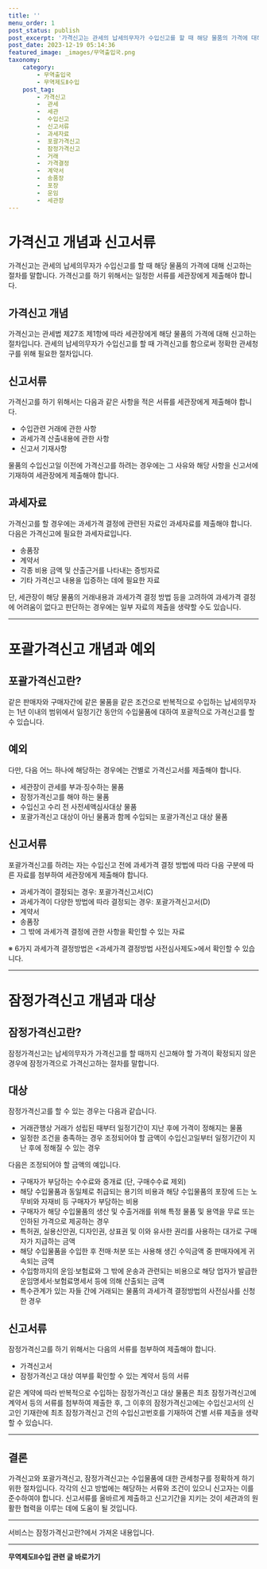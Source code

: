 ```yaml
---
title: ''
menu_order: 1
post_status: publish
post_excerpt: '가격신고는 관세의 납세의무자가 수입신고를 할 때 해당 물품의 가격에 대해 신고하는 절차를 말합니다. 가격신고를 하기 위해서는 일정한 서류를 세관장에게 제출해야 합니다.'
post_date: 2023-12-19 05:14:36
featured_image: _images/무역출입국.png
taxonomy:
    category:
        - 무역출입국
        - 무역제도Ⅱ수입
    post_tag:
        - 가격신고
        -  관세
        -  세관
        -  수입신고
        -  신고서류
        -  과세자료
        -  포괄가격신고
        -  잠정가격신고
        -  거래
        -  가격결정
        -  계약서
        -  송품장
        -  포장
        -  운임
        -  세관장
---
```



# 가격신고 개념과 신고서류

가격신고는 관세의 납세의무자가 수입신고를 할 때 해당 물품의 가격에 대해 신고하는 절차를 말합니다. 가격신고를 하기 위해서는 일정한 서류를 세관장에게 제출해야 합니다.

## 가격신고 개념

가격신고는 관세법 제27조 제1항에 따라 세관장에게 해당 물품의 가격에 대해 신고하는 절차입니다. 관세의 납세의무자가 수입신고를 할 때 가격신고를 함으로써 정확한 관세청구를 위해 필요한 절차입니다.

## 신고서류

가격신고를 하기 위해서는 다음과 같은 사항을 적은 서류를 세관장에게 제출해야 합니다.

- 수입관련 거래에 관한 사항
- 과세가격 산출내용에 관한 사항
- 신고서 기재사항

물품의 수입신고일 이전에 가격신고를 하려는 경우에는 그 사유와 해당 사항을 신고서에 기재하여 세관장에게 제출해야 합니다.

## 과세자료

가격신고를 할 경우에는 과세가격 결정에 관련된 자료인 과세자료를 제출해야 합니다. 다음은 가격신고에 필요한 과세자료입니다.

- 송품장
- 계약서
- 각종 비용 금액 및 산출근거를 나타내는 증빙자료
- 기타 가격신고 내용을 입증하는 데에 필요한 자료

단, 세관장이 해당 물품의 거래내용과 과세가격 결정 방법 등을 고려하여 과세가격 결정에 어려움이 없다고 판단하는 경우에는 일부 자료의 제출을 생략할 수도 있습니다.

---

# 포괄가격신고 개념과 예외

## 포괄가격신고란?

같은 판매자와 구매자간에 같은 물품을 같은 조건으로 반복적으로 수입하는 납세의무자는 1년 이내의 범위에서 일정기간 동안의 수입물품에 대하여 포괄적으로 가격신고를 할 수 있습니다.

## 예외

다만, 다음 어느 하나에 해당하는 경우에는 건별로 가격신고서를 제출해야 합니다.

- 세관장이 관세를 부과·징수하는 물품
- 잠정가격신고를 해야 하는 물품
- 수입신고 수리 전 사전세액심사대상 물품
- 포괄가격신고 대상이 아닌 물품과 함께 수입되는 포괄가격신고 대상 물품

## 신고서류

포괄가격신고를 하려는 자는 수입신고 전에 과세가격 결정 방법에 따라 다음 구분에 따른 자료를 첨부하여 세관장에게 제출해야 합니다.

- 과세가격이 결정되는 경우: 포괄가격신고서(C)
- 과세가격이 다양한 방법에 따라 결정되는 경우: 포괄가격신고서(D)
- 계약서
- 송품장
- 그 밖에 과세가격 결정에 관한 사항을 확인할 수 있는 자료

※ 6가지 과세가격 결정방법은 <과세가격 결정방법 사전심사제도>에서 확인할 수 있습니다.

---

# 잠정가격신고 개념과 대상

## 잠정가격신고란?

잠정가격신고는 납세의무자가 가격신고를 할 때까지 신고해야 할 가격이 확정되지 않은 경우에 잠정가격으로 가격신고하는 절차를 말합니다.

## 대상

잠정가격신고를 할 수 있는 경우는 다음과 같습니다.

- 거래관행상 거래가 성립된 때부터 일정기간이 지난 후에 가격이 정해지는 물품
- 일정한 조건을 충족하는 경우 조정되어야 할 금액이 수입신고일부터 일정기간이 지난 후에 정해질 수 있는 경우

다음은 조정되어야 할 금액의 예입니다.

- 구매자가 부담하는 수수료와 중개료 (단, 구매수수료 제외)
- 해당 수입물품과 동일체로 취급되는 용기의 비용과 해당 수입물품의 포장에 드는 노무비와 자재비 등 구매자가 부담하는 비용
- 구매자가 해당 수입물품의 생산 및 수출거래를 위해 특정 물품 및 용역을 무료 또는 인하된 가격으로 제공하는 경우
- 특허권, 실용신안권, 디자인권, 상표권 및 이와 유사한 권리를 사용하는 대가로 구매자가 지급하는 금액
- 해당 수입물품을 수입한 후 전매·처분 또는 사용해 생긴 수익금액 중 판매자에게 귀속되는 금액
- 수입항까지의 운임·보험료와 그 밖에 운송과 관련되는 비용으로 해당 업자가 발급한 운임명세서·보험료명세서 등에 의해 산출되는 금액
- 특수관계가 있는 자들 간에 거래되는 물품의 과세가격 결정방법의 사전심사를 신청한 경우

## 신고서류

잠정가격신고를 하기 위해서는 다음의 서류를 첨부하여 제출해야 합니다.

- 가격신고서
- 잠정가격신고 대상 여부를 확인할 수 있는 계약서 등의 서류

같은 계약에 따라 반복적으로 수입하는 잠정가격신고 대상 물품은 최초 잠정가격신고에 계약서 등의 서류를 첨부하여 제출한 후, 그 이후의 잠정가격신고에는 수입신고서의 신고인 기재란에 최초 잠정가격신고 건의 수입신고번호를 기재하여 건별 서류 제출을 생략할 수 있습니다.

---

## 결론

가격신고와 포괄가격신고, 잠정가격신고는 수입물품에 대한 관세청구를 정확하게 하기 위한 절차입니다.
각각의 신고 방법에는 해당하는 서류와 조건이 있으니 신고자는 이를 준수하여야 합니다. 신고서류를 올바르게 제출하고 신고기간을 지키는 것이 세관과의 원활한 협력을 이루는 데에 도움이 될 것입니다.

---
서비스는 잠정가격신고란?에서 가져온 내용입니다.
<!-- wp:separator -->
<hr class="wp-block-separator has-alpha-channel-opacity"/>
<!-- /wp:separator -->

<!-- wp:group {"backgroundColor":"base","layout":{"type":"constrained"}} -->
<div class="wp-block-group has-base-background-color has-background"><!-- wp:paragraph {"align":"center","fontSize":"medium"} -->
<p class="has-text-align-center has-large-font-size"><strong>무역제도Ⅱ수입 관련 글 바로가기</strong></p>
<!-- /wp:paragraph -->


<!-- wp:latest-posts
{"categories":[{"id":14432,"count":19,"description":"","link":"https://uknowlaw.com/category/%eb%ac%b4%ec%97%ad%ec%a0%9c%eb%8f%84%e2%85%b1%ec%88%98%ec%9e%85/","name":"무역제도Ⅱ수입","slug":"무역제도Ⅱ수입","taxonomy":"category","parent":0,"meta":[],"_links":{"self":[{"href":"https://uknowlaw.com/wp-json/wp/v2/categories/14432"}],"collection":[{"href":"https://uknowlaw.com/wp-json/wp/v2/categories"}],"about":[{"href":"https://uknowlaw.com/wp-json/wp/v2/taxonomies/category"}],"wp:post_type":[{"href":"https://uknowlaw.com/wp-json/wp/v2/posts?categories=14432"}],"curies":[{"name":"wp","href":"https://api.w.org/{rel}","templated":true}]}}],"postsToShow":100,"excerptLength":28,"postLayout":"grid","columns":2,"featuredImageAlign":"left","featuredImageSizeSlug":"large","fontSize":"small"} /--></div>
<!-- /wp:group -->